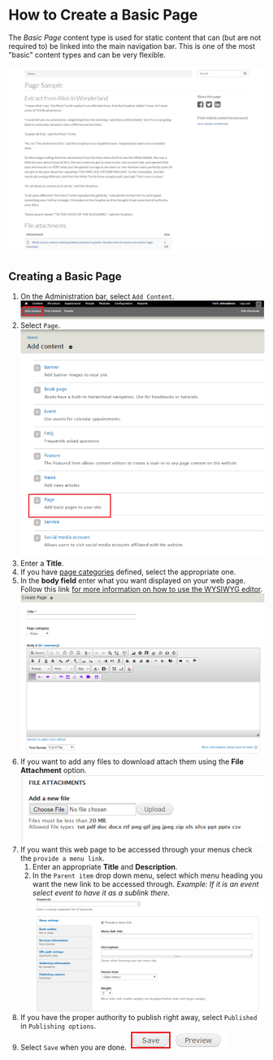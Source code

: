 # How to Create a Basic Page
The *Basic Page* content type is used for static content that can (but are not required to) be linked into the main navigation bar. This is one of the most "basic" content types and can be very flexible.

![An Example of a Basic Page](../images/paex.png "Example of a Basic Page")

## Creating a Basic Page
1. On the Administration bar, select `Add Content`.
![Add Content Highlighted](../images/ambac.png)
2. Select `Page`.
![Page Option Selected](../images/addconpage.png)
3. Enter a **Title**.
4. If you have [page categories](../taxonomies.md#categories) defined, select the appropriate one.
5. In the **body field** enter what you want displayed on your web page. Follow this link [for more information on how to use the WYSIWYG editor](../wysiwyg-editor.md).
![Of Page selected](../images/pagetitlebody.png)
6. If you want to add any files to download attach them using the **File Attachment** option.
![File Attachment option](../images/pageattach.png)
7. If you want this web page to be accessed through your menus check the `provide a menu link`.
    1. Enter an appropriate **Title** and **Description**.
    2. In the `Parent item` drop down menu, select which menu heading you want the new link to be accessed through. *Example: If it is an event select event to have it as a sublink there.*
![Page Menu options](../images/pagekeyoptmenu.png)
8. If you have the proper authority to publish right away, select `Published` in `Publishing options`.
9. Select `Save` when you are done.
![Image of Save Button](../images/save.png)
